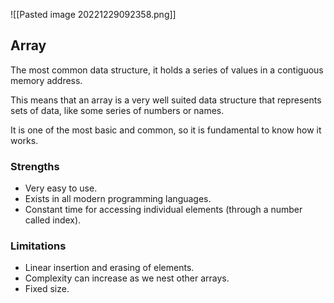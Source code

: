![[Pasted image 20221229092358.png]]

## Array

The most common data structure, it holds a series of values in a contiguous memory address.

This means that an array is a very well suited data structure that represents sets of data, like some series of numbers or names.

It is one of the most basic and common, so it is fundamental to know how it works.

### Strengths

- Very easy to use.
- Exists in all modern programming languages.
- Constant time for accessing individual elements (through a number called index).

### Limitations

- Linear insertion and erasing of elements.
- Complexity can increase as we nest other arrays.
- Fixed size.
